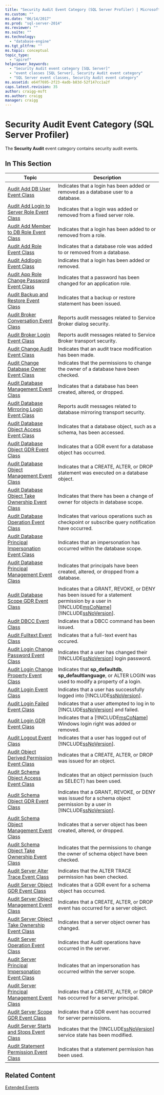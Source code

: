 ```yaml
---
title: "Security Audit Event Category (SQL Server Profiler) | Microsoft Docs"
ms.custom: ""
ms.date: "06/14/2017"
ms.prod: "sql-server-2014"
ms.reviewer: ""
ms.suite: ""
ms.technology: 
  - "database-engine"
ms.tgt_pltfrm: ""
ms.topic: conceptual
topic_type: 
  - "apiref"
helpviewer_keywords: 
  - "Security Audit event category [SQL Server]"
  - "event classes [SQL Server], Security Audit event category"
  - "SQL Server event classes, Security Audit event category"
ms.assetid: e64f7695-2f23-4adb-b83d-52f147cc1a2f
caps.latest.revision: 35
author: craigg-msft
ms.author: craigg
manager: craigg
---
```

# Security Audit Event Category (SQL Server Profiler)
  The **Security Audit** event category contains security audit events.  
  
## In This Section  
  
|Topic|Description|  
|-----------|-----------------|  
|[Audit Add DB User Event Class](audit-add-db-user-event-class.md)|Indicates that a login has been added or removed as a database user to a database.|  
|[Audit Add Login to Server Role Event Class](audit-add-login-to-server-role-event-class.md)|Indicates that a login was added or removed from a fixed server role.|  
|[Audit Add Member to DB Role Event Class](audit-add-member-to-db-role-event-class.md)|Indicates that a login has been added to or removed from a role.|  
|[Audit Add Role Event Class](audit-add-role-event-class.md)|Indicates that a database role was added to or removed from a database.|  
|[Audit Addlogin Event Class](audit-addlogin-event-class.md)|Indicates that a login has been added or removed.|  
|[Audit App Role Change Password Event Class](audit-app-role-change-password-event-class.md)|Indicates that a password has been changed for an application role.|  
|[Audit Backup and Restore Event Class](audit-backup-and-restore-event-class.md)|Indicates that a backup or restore statement has been issued.|  
|[Audit Broker Conversation Event Class](broker-conversation-event-class.md)|Reports audit messages related to Service Broker dialog security.|  
|[Audit Broker Login Event Class](audit-broker-login-event-class.md)|Reports audit messages related to Service Broker transport security.|  
|[Audit Change Audit Event Class](audit-change-audit-event-class.md)|Indicates that an audit trace modification has been made.|  
|[Audit Change Database Owner Event Class](audit-change-database-owner-event-class.md)|Indicates that the permissions to change the owner of a database have been checked.|  
|[Audit Database Management Event Class](audit-database-management-event-class.md)|Indicates that a database has been created, altered, or dropped.|  
|[Audit Database Mirroring Login Event Class](audit-database-mirroring-login-event-class.md)|Reports audit messages related to database mirroring transport security.|  
|[Audit Database Object Access Event Class](audit-database-object-access-event-class.md)|Indicates that a database object, such as a schema, has been accessed.|  
|[Audit Database Object GDR Event Class](audit-database-object-gdr-event-class.md)|Indicates that a GDR event for a database object has occurred.|  
|[Audit Database Object Management Event Class](audit-database-object-management-event-class.md)|Indicates that a CREATE, ALTER, or DROP statement was executed on a database object.|  
|[Audit Database Object Take Ownership Event Class](audit-database-object-take-ownership-event-class.md)|Indicates that there has been a change of owner for objects in database scope.|  
|[Audit Database Operation Event Class](audit-database-operation-event-class.md)|Indicates that various operations such as checkpoint or subscribe query notification have occurred.|  
|[Audit Database Principal Impersonation Event Class](audit-database-principal-impersonation-event-class.md)|Indicates that an impersonation has occurred within the database scope.|  
|[Audit Database Principal Management Event Class](audit-database-principal-management-event-class.md)|Indicates that principals have been created, altered, or dropped from a database.|  
|[Audit Database Scope GDR Event Class](audit-database-scope-gdr-event-class.md)|Indicates that a GRANT, REVOKE, or DENY has been issued for a statement permission by a user in [!INCLUDE[msCoName](../../includes/msconame-md.md)] [!INCLUDE[ssNoVersion](../../includes/ssnoversion-md.md)].|  
|[Audit DBCC Event Class](audit-dbcc-event-class.md)|Indicates that a DBCC command has been issued.|  
|[Audit Fulltext Event Class](audit-fulltext-event-class.md)|Indicates that a full-text event has occured.|  
|[Audit Login Change Password Event Class](audit-login-change-password-event-class.md)|Indicates that a user has changed their [!INCLUDE[ssNoVersion](../../includes/ssnoversion-md.md)] login password.|  
|[Audit Login Change Property Event Class](audit-login-change-property-event-class.md)|Indicates that **sp_defaultdb**, **sp_defaultlanguage**, or ALTER LOGIN was used to modify a property of a login.|  
|[Audit Login Event Class](audit-login-event-class.md)|Indicates that a user has successfully logged into [!INCLUDE[ssNoVersion](../../includes/ssnoversion-md.md)].|  
|[Audit Login Failed Event Class](audit-login-failed-event-class.md)|Indicates that a user attempted to log in to [!INCLUDE[ssNoVersion](../../includes/ssnoversion-md.md)] and failed.|  
|[Audit Login GDR Event Class](audit-login-gdr-event-class.md)|Indicates that a [!INCLUDE[msCoName](../../includes/msconame-md.md)] Windows login right was added or removed.|  
|[Audit Logout Event Class](audit-logout-event-class.md)|Indicates that a user has logged out of [!INCLUDE[ssNoVersion](../../includes/ssnoversion-md.md)].|  
|[Audit Object Derived Permission Event Class](audit-object-derived-permission-event-class.md)|Indicates that a CREATE, ALTER, or DROP was issued for an object.|  
|[Audit Schema Object Access Event Class](audit-schema-object-access-event-class.md)|Indicates that an object permission (such as SELECT) has been used.|  
|[Audit Schema Object GDR Event Class](audit-schema-object-gdr-event-class.md)|Indicates that a GRANT, REVOKE, or DENY was issued for a schema object permission by a user in [!INCLUDE[ssNoVersion](../../includes/ssnoversion-md.md)].|  
|[Audit Schema Object Management Event Class](audit-schema-object-management-event-class.md)|Indicates that a server object has been created, altered, or dropped.|  
|[Audit Schema Object Take Ownership Event Class](audit-schema-object-take-ownership-event-class.md)|Indicates that the permissions to change the owner of schema object have been checked.|  
|[Audit Server Alter Trace Event Class](audit-server-alter-trace-event-class.md)|Indicates that the ALTER TRACE permission has been checked.|  
|[Audit Server Object GDR Event Class](audit-server-object-gdr-event-class.md)|Indicates that a GDR event for a schema object has occurred.|  
|[Audit Server Object Management Event Class](audit-server-object-management-event-class.md)|Indicates that a CREATE, ALTER, or DROP event has occurred for a server object.|  
|[Audit Server Object Take Ownership Event Class](audit-server-object-take-ownership-event-class.md)|Indicates that a server object owner has changed.|  
|[Audit Server Operation Event Class](audit-server-operation-event-class.md)|Indicates that Audit operations have occurred in the server.|  
|[Audit Server Principal Impersonation Event Class](audit-server-principal-impersonation-event-class.md)|Indicates that an impersonation has occurred within the server scope.|  
|[Audit Server Principal Management Event Class](audit-server-principal-management-event-class.md)|Indicates that a CREATE, ALTER, or DROP has occurred for a server principal.|  
|[Audit Server Scope GDR Event Class](audit-server-scope-gdr-event-class.md)|Indicates that a GDR event has occurred for server permissions.|  
|[Audit Server Starts and Stops Event Class](audit-server-starts-and-stops-event-class.md)|Indicates that the [!INCLUDE[ssNoVersion](../../includes/ssnoversion-md.md)] service state has been modified.|  
|[Audit Statement Permission Event Class](audit-statement-permission-event-class.md)|Indicates that a statement permission has been used.|  
  
## Related Content  
 [Extended Events](../extended-events/extended-events.md)  
  
  
